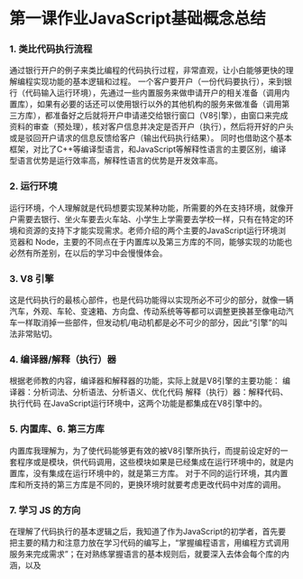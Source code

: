 # 第一课作业JavaScript基础概念总结

###  1. 类比代码执行流程

通过银行开户的例子来类比编程的代码执行过程，非常直观，让小白能够更快的理解编程实现功能的基本逻辑和过程。
一个客户要开户（一份代码要执行），来到银行（代码输入运行环境），先通过一些内置服务来做申请开户的相关准备（调用内置库），如果有必要的话还可以使用银行以外的其他机构的服务来做准备（调用第三方库），都准备好之后就将开户申请递交给银行窗口（V8引擎），由窗口来完成资料的审查（预处理），核对客户信息并决定是否开户（执行），然后将开好的户头或是驳回开户请求的信息反馈给客户（输出代码执行结果）。
同时也借助这个基本框架，对比了C++等编译型语言，和JavaScript等解释性语言的主要区别，编译型语言优势是运行效率高，解释性语言的优势是开发效率高。

###  2. 运行环境
运行环境，个人理解就是代码想要实现某种功能，所需要的外在支持环境，就像开户需要去银行、坐火车要去火车站、小学生上学需要去学校一样，只有在特定的环境和资源的支持下才能实现需求。老师介绍的两个主要的JavaScript运行环境浏览器和 Node，主要的不同点在于内置库以及第三方库的不同，能够实现的功能也必然有所差别，在以后的学习中会慢慢体会。

###  3. V8 引擎
这是代码执行的最核心部件，也是代码功能得以实现所必不可少的部分，就像一辆汽车，外观、车轮、变速箱、方向盘、传动系统等等都可以调整更换甚至像电动汽车一样取消掉一些部件，但发动机/电动机都是必不可少的部分，因此“引擎”的叫法非常贴切。

###  4. 编译器/解释（执行）器
根据老师教的内容，编译器和解释器的功能，实际上就是V8引擎的主要功能：
编译器：分析词法、分析语法、分析语义、优化代码
解释（执行）器：解释代码、执行代码
在JavaScript运行环境中，这两个功能是都集成在V8引擎中的。

###  5. 内置库、6. 第三方库
内置库我理解为，为了使代码能够更有效的被V8引擎所执行，而提前设定好的一套程序或是模块，供代码调用，这些模块如果是已经集成在运行环境中的，就是内置库，没有集成在运行环境中的，就是第三方库。
对于不同的运行环境，其内置库和所支持的第三方库是不同的，更换环境时就要考虑更改代码中对库的调用。

### 7. 学习 JS 的方向
在理解了代码执行的基本逻辑之后，我知道了作为JavaScript的初学者，首先要把主要的精力和注意力放在学习代码的编写上，“掌握编程语言，用编程方式调用服务来完成需求”；在对熟练掌握语言的基本规则后，就要深入去体会每个库的内涵，以及






